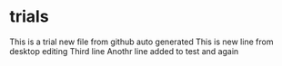 # trials
This is a trial new file from github auto generated
This is new line from desktop editing
Third line
Anothr line added to test
and again